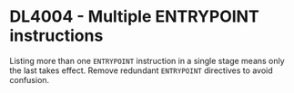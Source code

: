 # DL4004 - Multiple ENTRYPOINT instructions

Listing more than one `ENTRYPOINT` instruction in a single stage means only the last takes effect. Remove redundant `ENTRYPOINT` directives to avoid confusion.

